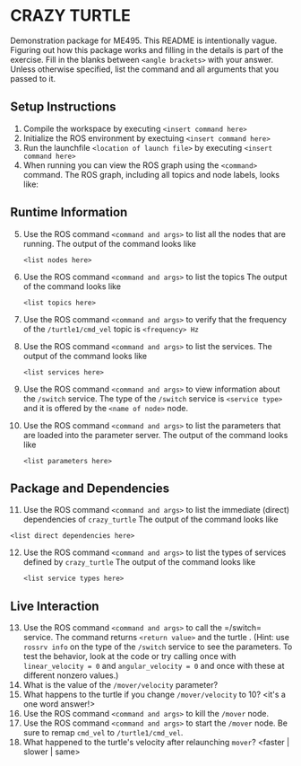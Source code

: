 # CRAZY TURTLE
Demonstration package for ME495.
This README is intentionally vague.
Figuring out how this package works and filling in the details is part of the
exercise. Fill in the blanks between `<angle brackets>` with your answer.
Unless otherwise specified, list the command and all arguments that you passed to it.

## Setup Instructions
1. Compile the workspace by executing `<insert command here>`
2. Initialize the ROS environment by exectuing `<insert command here>`
3. Run the launchfile `<location of launch file>` by executing `<insert command here>`
4. When running you can view the ROS graph using the `<command>` command.
   The ROS graph, including all topics and node labels, looks like:
   ![<The ROS Graph>](<path_to_image_here_include_image_in_your_repository>)

## Runtime Information
5. Use the ROS command `<command and args>` to list all the nodes that are running.
   The output of the command looks like
   ```
   <list nodes here>
   ```
6. Use the ROS command `<command and args>` to list the topics
   The output of the command looks like
   ```
   <list topics here>
   ```

7. Use the ROS command `<command and args>` to verify that the frequency of
   the `/turtle1/cmd_vel` topic is `<frequency> Hz`

8. Use the ROS command `<command and args>` to list the services.
   The output of the command looks like
   ```
   <list services here>
   ```
9. Use the ROS command `<command and args>` to view information about the `/switch` service.
   The type of the `/switch` service is `<service type>` and it is offered by
   the `<name of node>` node.

10. Use the ROS command `<command and args>` to list the parameters that are loaded
    into the parameter server.
    The output of the command looks like
    ```
    <list parameters here>
    ```

## Package and Dependencies
11. Use the ROS command `<command and args>` to list the immediate (direct) dependencies of `crazy_turtle`
   The output of the command looks like
   ```
   <list direct dependencies here>
   ```
12. Use the ROS command `<command and args>` to list the types of services defined by `crazy_turtle`
    The output of the command looks like
    ```
    <list service types here>
    ```
## Live Interaction
13. Use the ROS command `<command and args>` to call the =/switch= service.
    The command returns `<return value>` and the turtle <brief description of what the turtle does>.
    (Hint: use `rossrv info` on the type of the `/switch` service to see the parameters.
     To test the behavior, look at the code or try calling once with `linear_velocity = 0` and `angular_velocity = 0`
     and once with these at different nonzero values.)
14. What is the value of the `/mover/velocity` parameter? <value here>
15. What happens to the turtle if you change `/mover/velocity` to 10? <it's a one word answer!>
16. Use the ROS command `<command and args>` to kill the `/mover` node.
17. Use the ROS command `<command and args>` to start the `/mover` node. Be sure to
    remap `cmd_vel` to `/turtle1/cmd_vel`.
18. What happened to the turtle's velocity after relaunching `mover`? <faster | slower | same>